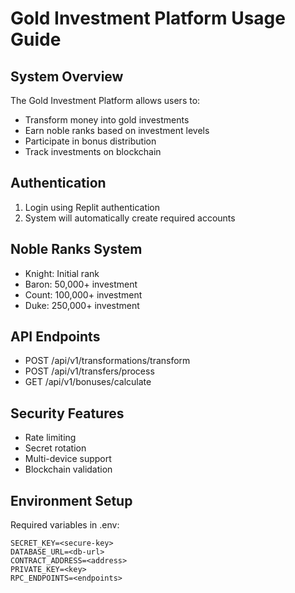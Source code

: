 
# Gold Investment Platform Usage Guide

## System Overview
The Gold Investment Platform allows users to:
- Transform money into gold investments
- Earn noble ranks based on investment levels
- Participate in bonus distribution
- Track investments on blockchain

## Authentication
1. Login using Replit authentication
2. System will automatically create required accounts

## Noble Ranks System
- Knight: Initial rank
- Baron: 50,000+ investment
- Count: 100,000+ investment
- Duke: 250,000+ investment

## API Endpoints
- POST /api/v1/transformations/transform
- POST /api/v1/transfers/process
- GET /api/v1/bonuses/calculate

## Security Features
- Rate limiting
- Secret rotation
- Multi-device support
- Blockchain validation

## Environment Setup
Required variables in .env:
```
SECRET_KEY=<secure-key>
DATABASE_URL=<db-url>
CONTRACT_ADDRESS=<address>
PRIVATE_KEY=<key>
RPC_ENDPOINTS=<endpoints>
```
